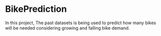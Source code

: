# BikePrediction
In this project, The past datasets is being used to predict how many bikes will be needed considering growing and falling bike demand.

